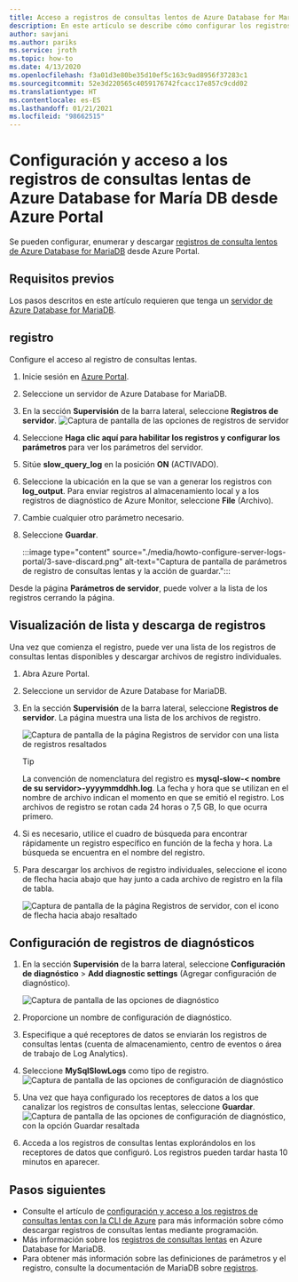 ```yaml
---
title: Acceso a registros de consultas lentos de Azure Database for MariaDB mediante Azure Portal
description: En este artículo se describe cómo configurar los registros de consultas lentos en Azure Database for MariaDB, y acceder a ellos, mediante Azure Portal.
author: savjani
ms.author: pariks
ms.service: jroth
ms.topic: how-to
ms.date: 4/13/2020
ms.openlocfilehash: f3a01d3e80be35d10ef5c163c9ad8956f37283c1
ms.sourcegitcommit: 52e3d220565c4059176742fcacc17e857c9cdd02
ms.translationtype: HT
ms.contentlocale: es-ES
ms.lasthandoff: 01/21/2021
ms.locfileid: "98662515"
---
```

# <a name="configure-and-access-azure-database-for-maria-db-slow-query-logs-from-the-azure-portal"></a>Configuración y acceso a los registros de consultas lentas de Azure Database for María DB desde Azure Portal

Se pueden configurar, enumerar y descargar [registros de consulta lentos de Azure Database for MariaDB](concepts-server-logs.md) desde Azure Portal.

## <a name="prerequisites"></a>Requisitos previos
Los pasos descritos en este artículo requieren que tenga un [servidor de Azure Database for MariaDB](quickstart-create-mariadb-server-database-using-azure-portal.md).

## <a name="configure-logging"></a>registro
Configure el acceso al registro de consultas lentas. 

1. Inicie sesión en [Azure Portal](https://portal.azure.com/).

2. Seleccione un servidor de Azure Database for MariaDB.

3. En la sección **Supervisión** de la barra lateral, seleccione **Registros de servidor**. 
   ![Captura de pantalla de las opciones de registros de servidor](./media/howto-configure-server-logs-portal/1-select-server-logs-configure.png)

4. Seleccione **Haga clic aquí para habilitar los registros y configurar los parámetros** para ver los parámetros del servidor.

5. Sitúe **slow_query_log** en la posición **ON** (ACTIVADO).

6. Seleccione la ubicación en la que se van a generar los registros con **log_output**. Para enviar registros al almacenamiento local y a los registros de diagnóstico de Azure Monitor, seleccione **File** (Archivo). 

7. Cambie cualquier otro parámetro necesario. 

8. Seleccione **Guardar**. 

   :::image type="content" source="./media/howto-configure-server-logs-portal/3-save-discard.png" alt-text="Captura de pantalla de parámetros de registro de consultas lentas y la acción de guardar.":::

Desde la página **Parámetros de servidor**, puede volver a la lista de los registros cerrando la página.

## <a name="view-list-and-download-logs"></a>Visualización de lista y descarga de registros
Una vez que comienza el registro, puede ver una lista de los registros de consultas lentas disponibles y descargar archivos de registro individuales. 

1. Abra Azure Portal.

2. Seleccione un servidor de Azure Database for MariaDB.

3. En la sección **Supervisión** de la barra lateral, seleccione **Registros de servidor**. La página muestra una lista de los archivos de registro.

   ![Captura de pantalla de la página Registros de servidor con una lista de registros resaltados](./media/howto-configure-server-logs-portal/4-server-logs-list.png)

   > [!TIP]
   > La convención de nomenclatura del registro es **mysql-slow-< nombre de su servidor>-yyyymmddhh.log**. La fecha y hora que se utilizan en el nombre de archivo indican el momento en que se emitió el registro. Los archivos de registro se rotan cada 24 horas o 7,5 GB, lo que ocurra primero.

4. Si es necesario, utilice el cuadro de búsqueda para encontrar rápidamente un registro específico en función de la fecha y hora. La búsqueda se encuentra en el nombre del registro.

5. Para descargar los archivos de registro individuales, seleccione el icono de flecha hacia abajo que hay junto a cada archivo de registro en la fila de tabla.

   ![Captura de pantalla de la página Registros de servidor, con el icono de flecha hacia abajo resaltado](./media/howto-configure-server-logs-portal/5-download.png)

## <a name="set-up-diagnostic-logs"></a>Configuración de registros de diagnósticos

1. En la sección **Supervisión** de la barra lateral, seleccione **Configuración de diagnóstico** > **Add diagnostic settings** (Agregar configuración de diagnóstico).

   ![Captura de pantalla de las opciones de diagnóstico](./media/howto-configure-server-logs-portal/add-diagnostic-setting.png)

1. Proporcione un nombre de configuración de diagnóstico.

1. Especifique a qué receptores de datos se enviarán los registros de consultas lentas (cuenta de almacenamiento, centro de eventos o área de trabajo de Log Analytics).

1. Seleccione **MySqlSlowLogs** como tipo de registro.
![Captura de pantalla de las opciones de configuración de diagnóstico](./media/howto-configure-server-logs-portal/configure-diagnostic-setting.png)

1. Una vez que haya configurado los receptores de datos a los que canalizar los registros de consultas lentas, seleccione **Guardar**.
![Captura de pantalla de las opciones de configuración de diagnóstico, con la opción Guardar resaltada](./media/howto-configure-server-logs-portal/save-diagnostic-setting.png)

1. Acceda a los registros de consultas lentas explorándolos en los receptores de datos que configuró. Los registros pueden tardar hasta 10 minutos en aparecer.

## <a name="next-steps"></a>Pasos siguientes
- Consulte el artículo de [configuración y acceso a los registros de consultas lentas con la CLI de Azure](howto-configure-server-logs-cli.md) para más información sobre cómo descargar registros de consultas lentas mediante programación.
- Más información sobre los [registros de consultas lentas](concepts-server-logs.md) en Azure Database for MariaDB.
- Para obtener más información sobre las definiciones de parámetros y el registro, consulte la documentación de MariaDB sobre [registros](https://mariadb.com/kb/en/library/slow-query-log-overview/).
